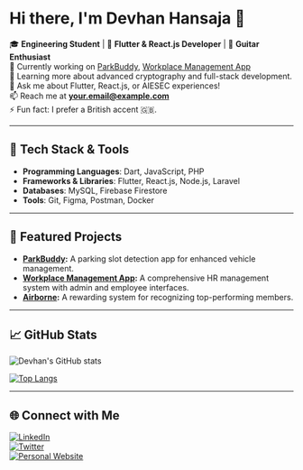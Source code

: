 # Hi there, I'm Devhan Hansaja 👋

🎓 **Engineering Student** | 📱 **Flutter & React.js Developer** | 🎸 **Guitar Enthusiast**  
🔭 Currently working on [ParkBuddy](https://github.com/YourProjectRepo), [Workplace Management App](https://github.com/YourProjectRepo)  
🌱 Learning more about advanced cryptography and full-stack development.  
💬 Ask me about Flutter, React.js, or AIESEC experiences!  
📫 Reach me at **your.email@example.com**  
⚡ Fun fact: I prefer a British accent 🇬🇧.

---

## 🔧 Tech Stack & Tools
- **Programming Languages**: Dart, JavaScript, PHP
- **Frameworks & Libraries**: Flutter, React.js, Node.js, Laravel
- **Databases**: MySQL, Firebase Firestore
- **Tools**: Git, Figma, Postman, Docker

---

## 🌟 Featured Projects
- **[ParkBuddy](https://github.com/YourProjectRepo):** A parking slot detection app for enhanced vehicle management.  
- **[Workplace Management App](https://github.com/YourProjectRepo):** A comprehensive HR management system with admin and employee interfaces.  
- **[Airborne](https://github.com/YourProjectRepo):** A rewarding system for recognizing top-performing members.  

---

## 📈 GitHub Stats
![Devhan's GitHub stats](https://github-readme-stats.vercel.app/api?username=DevhanHansaja&show_icons=true&theme=radical)

[![Top Langs](https://github-readme-stats.vercel.app/api/top-langs/?username=DevhanHansaja&layout=compact&theme=radical)](https://github.com/anuraghazra/github-readme-stats)

---

## 🌐 Connect with Me
[![LinkedIn](https://img.shields.io/badge/-LinkedIn-blue?style=flat&logo=Linkedin&logoColor=white)](https://www.linkedin.com/in/your-profile)  
[![Twitter](https://img.shields.io/badge/-Twitter-1DA1F2?style=flat&logo=Twitter&logoColor=white)](https://twitter.com/your-profile)  
[![Personal Website](https://img.shields.io/badge/-Portfolio-black?style=flat&logo=Google%20Chrome&logoColor=white)](https://yourwebsite.com)
